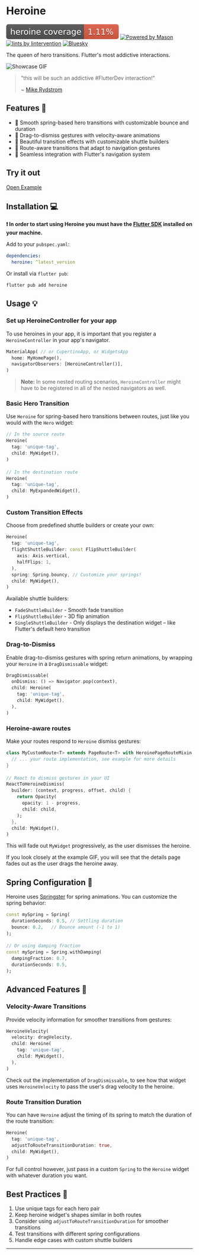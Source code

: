 # Heroine

[![Code Coverage](./coverage.svg)](./test/)
[![Powered by Mason][mason_badge]][mason_link]
[![lints by lintervention][lintervention_badge]][lintervention_link]
[![Bluesky](https://img.shields.io/badge/Bluesky-0285FF?logo=bluesky&logoColor=fff)](https://bsky.app/profile/i.madethese.works)

The queen of hero transitions. Flutter's most addictive interactions.

![Showcase GIF](doc/main.gif)


> "this will be such an addictive #FlutterDev interaction!"
>
> ~ [Mike Rydstrom](https://x.com/RydMike/status/1876323718194184657)

## Features 🎯

- 🌊 Smooth spring-based hero transitions with customizable bounce and duration
- 🔄 Drag-to-dismiss gestures with velocity-aware animations
- 🎨 Beautiful transition effects with customizable shuttle builders
- 📱 Route-aware transitions that adapt to navigation gestures
- 🎯 Seamless integration with Flutter's navigation system

## Try it out

[Open Example](https://whynotmake-it.github.io/rivership/#/heroine)

## Installation 💻

**❗ In order to start using Heroine you must have the [Flutter SDK][flutter_install_link] installed on your machine.**

Add to your `pubspec.yaml`:

```yaml
dependencies:
  heroine: ^latest_version
```

Or install via `flutter pub`:

```sh
flutter pub add heroine
```

## Usage 💡

### Set up HeroineController for your app

To use heroines in your app, it is important that you register a `HeroineController` in your app's navigator.

```dart
MaterialApp( // or CupertinoApp, or WidgetsApp
  home: MyHomePage(),
  navigatorObservers: [HeroineController()],
)
```

> **Note:** In some nested routing scenarios, `HeroineController` might have to be registered in all of the nested navigators as well.

### Basic Hero Transition

Use `Heroine` for spring-based hero transitions between routes, just like you would with the `Hero` widget:

```dart
// In the source route
Heroine(
  tag: 'unique-tag',
  child: MyWidget(),
)

// In the destination route
Heroine(
  tag: 'unique-tag',
  child: MyExpandedWidget(),
)
```

### Custom Transition Effects

Choose from predefined shuttle builders or create your own:

```dart
Heroine(
  tag: 'unique-tag',
  flightShuttleBuilder: const FlipShuttleBuilder(
    axis: Axis.vertical,
    halfFlips: 1,
  ),
  spring: Spring.bouncy, // Customize your springs!
  child: MyWidget(),
)
```

Available shuttle builders:
- `FadeShuttleBuilder` - Smooth fade transition
- `FlipShuttleBuilder` - 3D flip animation
- `SingleShuttleBuilder` - Only displays the destination widget – like Flutter's default hero transition

### Drag-to-Dismiss

Enable drag-to-dismiss gestures with spring return animations, by wrapping your `Heroine` in a `DragDismissable` widget:

```dart
DragDismissable(
  onDismiss: () => Navigator.pop(context),
  child: Heroine(
    tag: 'unique-tag',
    child: MyWidget(),
  ),
)
```

### Heroine-aware routes

Make your routes respond to `Heroine` dismiss gestures:

```dart
class MyCustomRoute<T> extends PageRoute<T> with HeroinePageRouteMixin {
  // ... your route implementation, see example for more details
}

// React to dismiss gestures in your UI
ReactToHeroineDismiss(
  builder: (context, progress, offset, child) {
    return Opacity(
      opacity: 1 - progress,
      child: child,
    );
  },
  child: MyWidget(),
)
```

This will fade out `MyWidget` progressively, as the user dismisses the heroine.

If you look closely at the example GIF, you will see that the details page fades out as the user drags the heroine away.

## Spring Configuration 🎯

Heroine uses [Springster](https://pub.dev/packages/springster) for spring animations. You can customize the spring behavior:

```dart
const mySpring = Spring(
  durationSeconds: 0.5, // Settling duration
  bounce: 0.2,   // Bounce amount (-1 to 1)
);

// Or using damping fraction
const mySpring = Spring.withDamping(
  dampingFraction: 0.7,
  durationSeconds: 0.5,
);
```

## Advanced Features 🚀

### Velocity-Aware Transitions

Provide velocity information for smoother transitions from gestures:

```dart
HeroineVelocity(
  velocity: dragVelocity,
  child: Heroine(
    tag: 'unique-tag',
    child: MyWidget(),
  ),
)
```

Check out the implementation of `DragDismissable`, to see how that widget uses `HeroineVelocity` to pass the user's drag velocity to the heroine.

### Route Transition Duration

You can have `Heroine` adjust the timing of its spring to match the duration of the route transition:

```dart
Heroine(
  tag: 'unique-tag',
  adjustToRouteTransitionDuration: true,
  child: MyWidget(),
)
```

For full control however, just pass in a custom `Spring` to the `Heroine` widget with whatever duration you want.

## Best Practices 📝

1. Use unique tags for each hero pair
2. Keep heroine widget's shapes similar in both routes
3. Consider using `adjustToRouteTransitionDuration` for smoother transitions
4. Test transitions with different spring configurations
5. Handle edge cases with custom shuttle builders

---

[mason_link]: https://github.com/felangel/mason
[mason_badge]: https://img.shields.io/endpoint?url=https%3A%2F%2Ftinyurl.com%2Fmason-badge
[lintervention_link]: https://github.com/whynotmake-it/lintervention
[lintervention_badge]: https://img.shields.io/badge/lints_by-lintervention-3A5A40
[flutter_install_link]: https://docs.flutter.dev/get-started/install

